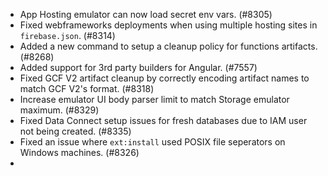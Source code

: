 - App Hosting emulator can now load secret env vars. (#8305)
- Fixed webframeworks deployments when using multiple hosting sites in `firebase.json`. (#8314)
- Added a new command to setup a cleanup policy for functions artifacts. (#8268)
- Added support for 3rd party builders for Angular. (#7557)
- Fixed GCF V2 artifact cleanup by correctly encoding artifact names to match GCF V2's format. (#8318)
- Increase emulator UI body parser limit to match Storage emulator maximum. (#8329)
- Fixed Data Connect setup issues for fresh databases due to IAM user not being created. (#8335)
- Fixed an issue where `ext:install` used POSIX file seperators on Windows machines. (#8326)
- 